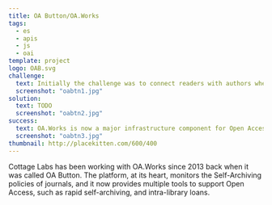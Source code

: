 ```yaml
---
title: OA Button/OA.Works
tags:
  - es
  - apis
  - js
  - oai
template: project
logo: OAB.svg
challenge:
  text: Initially the challenge was to connect readers with authors when Open Access versions of their papers were not available.  This quickly grew into a suite of tools to help authors self-archive, to help other infrastructure services to unerstand about self-archiving policies, and to provide next generation inter-library loans tools.
  screenshot: "oabtn1.jpg"
solution:
  text: TODO
  screenshot: "oabtn2.jpg"
success:
  text: OA.Works is now a major infrastructure component for Open Access, and has found itself major funders to continue its operations.
  screenshot: "oabtn3.jpg"
thumbnail: http://placekitten.com/600/400
---
```


Cottage Labs has been working with OA.Works since 2013 back when it was called OA Button.  The platform, at its heart, monitors the Self-Archiving policies of journals, and it now provides multiple tools to support Open Access, such as rapid self-archiving, and intra-library loans.